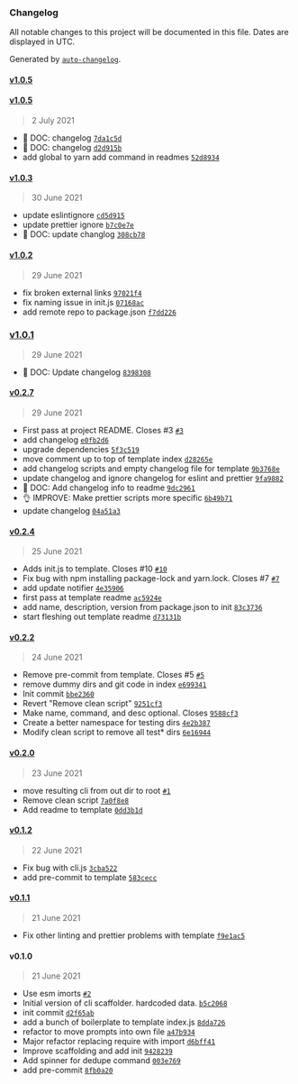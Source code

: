 ### Changelog

All notable changes to this project will be documented in this file. Dates are displayed in UTC.

Generated by [`auto-changelog`](https://github.com/CookPete/auto-changelog).

#### [v1.0.5](https://github.com/gness1804/create-node-cli/compare/v1.0.5...v1.0.5)

#### [v1.0.5](https://github.com/gness1804/create-node-cli/compare/v1.0.3...v1.0.5)

> 2 July 2021

- 📖 DOC: changelog [`7da1c5d`](https://github.com/gness1804/create-node-cli/commit/7da1c5d5cef08830396653a2f4c53f591d9d09c4)
- 📖 DOC: changelog [`d2d915b`](https://github.com/gness1804/create-node-cli/commit/d2d915b97e3cbfe4fbae557c3505c1df29c65a84)
- add global to yarn add command in readmes [`52d8934`](https://github.com/gness1804/create-node-cli/commit/52d8934bdeeb38edee11910a9c7e0f67d50ecfce)

#### [v1.0.3](https://github.com/gness1804/create-node-cli/compare/v1.0.2...v1.0.3)

> 30 June 2021

- update eslintignore [`cd5d915`](https://github.com/gness1804/create-node-cli/commit/cd5d915c3660e1b67e3d9f06aed5e574f2cd48ad)
- update prettier ignore [`b7c0e7e`](https://github.com/gness1804/create-node-cli/commit/b7c0e7ea610e312a59426064804948a34b3e01e1)
- 📖 DOC: update changlog [`308cb78`](https://github.com/gness1804/create-node-cli/commit/308cb78e8a40832570da66348e7092ac4178c88a)

#### [v1.0.2](https://github.com/gness1804/create-node-cli/compare/v1.0.1...v1.0.2)

> 29 June 2021

- fix broken external links [`97021f4`](https://github.com/gness1804/create-node-cli/commit/97021f423d60556f08d15b7e2d9539be8bb7d745)
- fix naming issue in init.js [`07168ac`](https://github.com/gness1804/create-node-cli/commit/07168ac019e1a97d1a53aa210dddbee8f18af599)
- add remote repo to package.json [`f7dd226`](https://github.com/gness1804/create-node-cli/commit/f7dd22619a4fa3f6c6ff1bb1b1b42ee98a7d4836)

### [v1.0.1](https://github.com/gness1804/create-node-cli/compare/v0.2.7...v1.0.1)

> 29 June 2021

- 📖 DOC: Update changelog [`8398308`](https://github.com/gness1804/create-node-cli/commit/839830890642efb4f4dc48d8b2362f0376653a08)

#### [v0.2.7](https://github.com/gness1804/create-node-cli/compare/v0.2.4...v0.2.7)

> 29 June 2021

- First pass at project README. Closes #3 [`#3`](https://github.com/gness1804/create-node-cli/issues/3)
- add changelog [`e0fb2d6`](https://github.com/gness1804/create-node-cli/commit/e0fb2d69e29642cd6cc3c2e9318b0af74ae6c1f5)
- upgrade dependencies [`5f3c519`](https://github.com/gness1804/create-node-cli/commit/5f3c5192b38cc19d08e1556a28b14f3866992199)
- move comment up to top of template index [`d28265e`](https://github.com/gness1804/create-node-cli/commit/d28265e971e0ef28e6a9fe7edbe1fe447cee9959)
- add changelog scripts and empty changelog file for template [`9b3768e`](https://github.com/gness1804/create-node-cli/commit/9b3768e6644c7a24a14c0a2fbad3a74400b4d084)
- update changelog and ignore changelog for eslint and prettier [`9fa9882`](https://github.com/gness1804/create-node-cli/commit/9fa9882dad166f110bf8333f9336547805171c78)
- 📖 DOC: Add changelog info to readme [`9dc2961`](https://github.com/gness1804/create-node-cli/commit/9dc2961d25bca73f5ab176d50f265dd40bd7d06e)
- 👌 IMPROVE: Make prettier scripts more specific [`6b49b71`](https://github.com/gness1804/create-node-cli/commit/6b49b714cffab41cb660edae7716294ea29e8b10)
- update changelog [`04a51a3`](https://github.com/gness1804/create-node-cli/commit/04a51a3d8a2a783a07c8eb9bc37466554cb85cab)

#### [v0.2.4](https://github.com/gness1804/create-node-cli/compare/v0.2.2...v0.2.4)

> 25 June 2021

- Adds init.js to template. Closes #10 [`#10`](https://github.com/gness1804/create-node-cli/issues/10)
- Fix bug with npm installing package-lock and yarn.lock. Closes #7 [`#7`](https://github.com/gness1804/create-node-cli/issues/7)
- add update notifier [`4e35906`](https://github.com/gness1804/create-node-cli/commit/4e35906ef617d34b2a58c757e8bdc8f13e8a2cbe)
- first pass at template readme [`ac5924e`](https://github.com/gness1804/create-node-cli/commit/ac5924e8ec5039ac6579b8e835a9270de3c922b7)
- add name, description, version from package.json to init [`83c3736`](https://github.com/gness1804/create-node-cli/commit/83c3736c7430378772518644b6e2c49896730200)
- start fleshing out template readme [`d73131b`](https://github.com/gness1804/create-node-cli/commit/d73131b3ea188fd2da039291c07c123bff792162)

#### [v0.2.2](https://github.com/gness1804/create-node-cli/compare/v0.2.0...v0.2.2)

> 24 June 2021

- Remove pre-commit from template. Closes #5 [`#5`](https://github.com/gness1804/create-node-cli/issues/5)
- remove dummy dirs and git code in index [`e699341`](https://github.com/gness1804/create-node-cli/commit/e699341dcddf2f6e851ad189036ebc4bc8e4af09)
- Init commit [`bbe2360`](https://github.com/gness1804/create-node-cli/commit/bbe2360cdefd8fb6631d71ef39741bb660039128)
- Revert "Remove clean script" [`9251cf3`](https://github.com/gness1804/create-node-cli/commit/9251cf3d02569af002da743191035e5ebcf4875b)
- Make name, command, and desc optional. Closes [`9588cf3`](https://github.com/gness1804/create-node-cli/commit/9588cf3e315a2a63059069d2be1f400296b8f93f)
- Create a better namespace for testing dirs [`4e2b387`](https://github.com/gness1804/create-node-cli/commit/4e2b3874a687895f593719089b2f37713595c4a4)
- Modify clean script to remove all test* dirs [`6e16944`](https://github.com/gness1804/create-node-cli/commit/6e16944e7f0edf22e41cc0d41297d550380ba1b2)

#### [v0.2.0](https://github.com/gness1804/create-node-cli/compare/v0.1.2...v0.2.0)

> 23 June 2021

- move resulting cli from out dir to root [`#1`](https://github.com/gness1804/create-node-cli/issues/1)
- Remove clean script [`7a0f8e8`](https://github.com/gness1804/create-node-cli/commit/7a0f8e8ea340886bbb58193c7491b5104e432712)
- Add readme to template [`0dd3b1d`](https://github.com/gness1804/create-node-cli/commit/0dd3b1d1348221fecc97f8268ac736ddecd30c4c)

#### [v0.1.2](https://github.com/gness1804/create-node-cli/compare/v0.1.1...v0.1.2)

> 22 June 2021

- Fix bug with cli.js [`3cba522`](https://github.com/gness1804/create-node-cli/commit/3cba522d41970461e39b9beadae360a842ef9a1e)
- add pre-commit to template [`583cecc`](https://github.com/gness1804/create-node-cli/commit/583ceccab0c4383c3627348b26b1dbc5635e30ca)

#### [v0.1.1](https://github.com/gness1804/create-node-cli/compare/v0.1.0...v0.1.1)

> 21 June 2021

- Fix other linting and prettier problems with template [`f9e1ac5`](https://github.com/gness1804/create-node-cli/commit/f9e1ac569c64e998a816fae86f2b73442eecae6b)

#### v0.1.0

> 21 June 2021

- Use esm imorts [`#2`](https://github.com/gness1804/create-node-cli/pull/2)
- Initial version of cli scaffolder. hardcoded data. [`b5c2068`](https://github.com/gness1804/create-node-cli/commit/b5c2068bef181a6f85adc5e410c48a5bf432db97)
- init commit [`d2f65ab`](https://github.com/gness1804/create-node-cli/commit/d2f65abe4d0d7d605639678ef2aee7f1ce9dc0c3)
- add a bunch of boilerplate to template index.js [`8dda726`](https://github.com/gness1804/create-node-cli/commit/8dda726268f4a7d83dca7a65390079377be703ce)
- refactor to move prompts into own file [`a47b934`](https://github.com/gness1804/create-node-cli/commit/a47b934b12e050a8db8acf27ef63c44cb0f68db5)
- Major refactor replacing require with import [`d6bff41`](https://github.com/gness1804/create-node-cli/commit/d6bff41c3de2aba21d94e6832ebbe021d6bc4627)
- Improve scaffolding and add init [`9428239`](https://github.com/gness1804/create-node-cli/commit/9428239a828d9d9adff369907fac8c0543077c81)
- Add spinner for dedupe command [`003e769`](https://github.com/gness1804/create-node-cli/commit/003e769ead5202dc40fc40a3edb05ef162cb6ba6)
- add pre-commit [`8fb0a20`](https://github.com/gness1804/create-node-cli/commit/8fb0a207e2c1652ac1f2906fbed8458c51a101c2)
